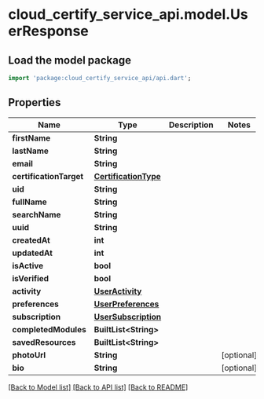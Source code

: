 # cloud_certify_service_api.model.UserResponse

## Load the model package
```dart
import 'package:cloud_certify_service_api/api.dart';
```

## Properties
Name | Type | Description | Notes
------------ | ------------- | ------------- | -------------
**firstName** | **String** |  | 
**lastName** | **String** |  | 
**email** | **String** |  | 
**certificationTarget** | [**CertificationType**](CertificationType.md) |  | 
**uid** | **String** |  | 
**fullName** | **String** |  | 
**searchName** | **String** |  | 
**uuid** | **String** |  | 
**createdAt** | **int** |  | 
**updatedAt** | **int** |  | 
**isActive** | **bool** |  | 
**isVerified** | **bool** |  | 
**activity** | [**UserActivity**](UserActivity.md) |  | 
**preferences** | [**UserPreferences**](UserPreferences.md) |  | 
**subscription** | [**UserSubscription**](UserSubscription.md) |  | 
**completedModules** | **BuiltList&lt;String&gt;** |  | 
**savedResources** | **BuiltList&lt;String&gt;** |  | 
**photoUrl** | **String** |  | [optional] 
**bio** | **String** |  | [optional] 

[[Back to Model list]](../README.md#documentation-for-models) [[Back to API list]](../README.md#documentation-for-api-endpoints) [[Back to README]](../README.md)



